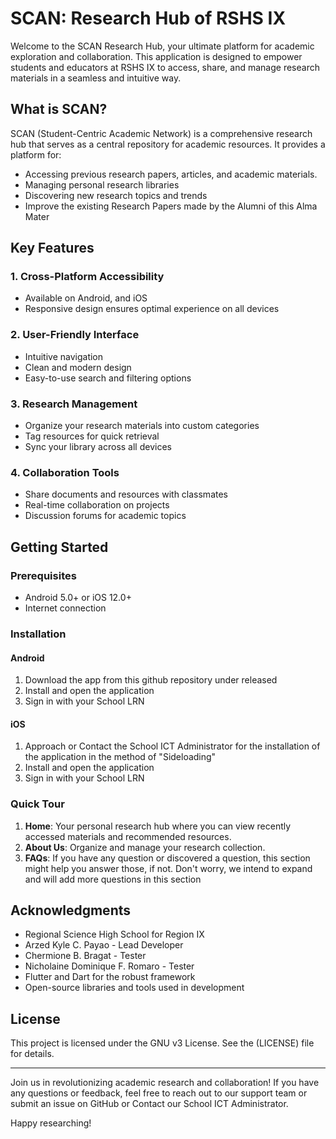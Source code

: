 # SCAN: Research Hub of RSHS IX

Welcome to the SCAN Research Hub, your ultimate platform for academic exploration and collaboration. This application is designed to empower students and educators at RSHS IX to access, share, and manage research materials in a seamless and intuitive way.

## What is SCAN?

SCAN (Student-Centric Academic Network) is a comprehensive research hub that serves as a central repository for academic resources. It provides a platform for:

- Accessing previous research papers, articles, and academic materials.
- Managing personal research libraries
- Discovering new research topics and trends
- Improve the existing Research Papers made by the Alumni of this Alma Mater

## Key Features

### 1. Cross-Platform Accessibility
- Available on Android, and iOS
- Responsive design ensures optimal experience on all devices

### 2. User-Friendly Interface
- Intuitive navigation
- Clean and modern design
- Easy-to-use search and filtering options

### 3. Research Management
- Organize your research materials into custom categories
- Tag resources for quick retrieval
- Sync your library across all devices

### 4. Collaboration Tools
- Share documents and resources with classmates
- Real-time collaboration on projects
- Discussion forums for academic topics

## Getting Started

### Prerequisites
- Android 5.0+ or iOS 12.0+
- Internet connection

### Installation

#### Android
1. Download the app from this github repository under released
2. Install and open the application
3. Sign in with your School LRN

#### iOS
1. Approach or Contact the School ICT Administrator for the installation of the application in the method of "Sideloading"
2. Install and open the application
3. Sign in with your School LRN

### Quick Tour
1. **Home**: Your personal research hub where you can view recently accessed materials and recommended resources.
2. **About Us**: Organize and manage your research collection.
3. **FAQs**: If you have any question or discovered a question, this section might help you answer those, if not. Don't worry, we intend to expand and will add more questions in this section

## Acknowledgments

- Regional Science High School for Region IX
- Arzed Kyle C. Payao - Lead Developer
- Chermione B. Bragat - Tester
- Nicholaine Dominique F. Romaro - Tester
- Flutter and Dart for the robust framework
- Open-source libraries and tools used in development

## License

This project is licensed under the GNU v3 License. See the (LICENSE) file for details.

---

Join us in revolutionizing academic research and collaboration! If you have any questions or feedback, feel free to reach out to our support team or submit an issue on GitHub or Contact our School ICT Administrator.

Happy researching!
